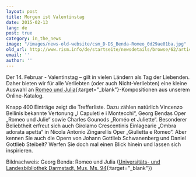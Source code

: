 ```yaml
---
layout: post
title: Morgen ist Valentinstag
date: 2015-02-13
lang: de
post: true
category: in_the_news
image: "/images/news-old-website/csm_D-DS_Benda-Romeo_0d29ae01ba.jpg"
old_url: http://www.rism.info/de/startseite/newsdetails/browse/62/article/64/tomorrow-is-valentines-day.html
email: ''
author: ''
---
```


Der 14. Februar - Valentinstag – gilt in vielen Ländern als Tag der Liebenden. Daher bieten wir für alle Verliebten (oder auch Nicht-Verliebten) eine kleine Auswahl an [Romeo und Julia](https://opac.rism.info/search?View=rism&title=Romeo){:target="_blank"}-Kompositionen aus unserem Online-Katalog.

Knapp 400 Einträge zeigt die Trefferliste. Dazu zählen natürlich Vincenzo Bellinis bekannte Vertonung „I Capuleti e i Montecchi“, Georg Bendas Oper „Romeo und Julie“ sowie Charles Gounods „Roméo et Juliette“. Besonderer Beliebtheit erfreut sich auch Girolamo Crescentinis Einlagearie „Ombra adorata apetta“ in Nicola Antonio Zingarellis Oper „Giulietta e Romeo“. Aber kennen Sie auch die Opern von Johann Gottlieb Schwanenberg und Daniel Gottlieb Steibelt? Werfen Sie doch mal einen Blick hinein und lassen sich inspirieren.

Bildnachweis: Georg Benda: Romeo und Julia ([Universitäts- und Landesbibliothek Darmstadt, Mus. Ms. 94](http://tudigit.ulb.tu-darmstadt.de/show/Mus-Ms-094-01/0002){:target="_blank"})



